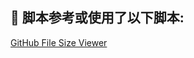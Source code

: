 <!---->
<!--AUTHORS-->
## 💖 脚本参考或使用了以下脚本:

<!--AUTHORS-END-->
<!--OTHERS-->
[GitHub File Size Viewer](https://chromewebstore.google.com/detail/github-file-size-viewer/hhelonbocpiichcjmdgfgfeiangchefh)
<!--OTHERS-END-->
